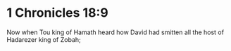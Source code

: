 # 1 Chronicles 18:9

Now when Tou king of Hamath heard how David had smitten all the host of Hadarezer king of Zobah;